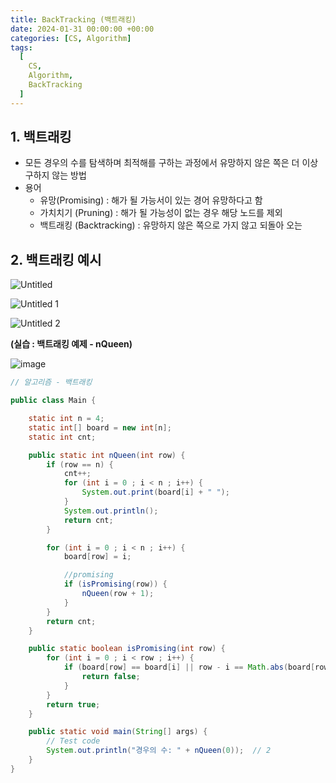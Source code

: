 ```yaml
---
title: BackTracking (백트래킹)
date: 2024-01-31 00:00:00 +00:00
categories: [CS, Algorithm]
tags:
  [
    CS,
    Algorithm,
    BackTracking
  ]
---
```


## 1. 백트래킹

- 모든 경우의 수를 탐색하며 최적해를 구하는 과정에서 유망하지 않은 쪽은 더 이상 구하지 않는 방법
- 용어
    - 유망(Promising) : 해가 될 가능서이 있는 경어 유망하다고 함
    - 가치치기 (Pruning) : 해가 될 가능성이 없는 경우 해당 노드를 제외
    - 백트래킹 (Backtracking) : 유망하지 않은 쪽으로 가지 않고 되돌아 오는

## 2. 백트래킹 예시

![Untitled](https://github.com/KimHyungkeun/KimHyungkeun.github.io/assets/12759500/733e9a5a-c2f0-40a2-98c9-8f5a716d6e7c)


![Untitled 1](https://github.com/KimHyungkeun/KimHyungkeun.github.io/assets/12759500/bdaf4e68-cb5f-4084-a5ce-b64edb488e00)


![Untitled 2](https://github.com/KimHyungkeun/KimHyungkeun.github.io/assets/12759500/5ee69c38-4f6b-4e84-958c-7756dcd5b9ed)


**(실습 : 백트래킹 예제 - nQueen)**

![image](https://github.com/KimHyungkeun/KimHyungkeun.github.io/assets/12759500/53472731-3f40-4203-9e88-0b98f6db7e54)

```java
// 알고리즘 - 백트래킹

public class Main {

    static int n = 4;
    static int[] board = new int[n];
    static int cnt;

    public static int nQueen(int row) {
        if (row == n) {
            cnt++;
            for (int i = 0 ; i < n ; i++) {
                System.out.print(board[i] + " ");
            }
            System.out.println();
            return cnt;
        }

        for (int i = 0 ; i < n ; i++) {
            board[row] = i;

            //promising
            if (isPromising(row)) {
                nQueen(row + 1);
            }
        }
        return cnt;
    }

    public static boolean isPromising(int row) {
        for (int i = 0 ; i < row ; i++) {
            if (board[row] == board[i] || row - i == Math.abs(board[row] - board[i])) {
                return false;
            }
        }
        return true;
    }

    public static void main(String[] args) {
        // Test code
        System.out.println("경우의 수: " + nQueen(0));  // 2
    }
}
```

